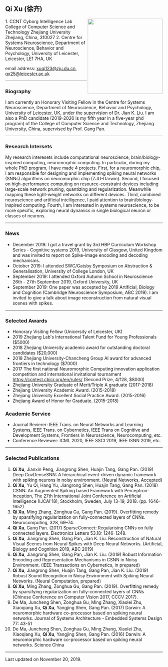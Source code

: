 ## Qi Xu (徐齐) 
<img src='https://i.loli.net/2019/11/20/FmJYA7fDIMtTNpd.jpg' align='right' style=' width:240px;height:300 px'/>  
1. CCNT Cyborg Intelligence Lab  
College of Computer Science and Technology  
Zhejiang University                                    
Zhejiang, China, 310027   
2. Centre for Systems Neuroscience,  
Department of Neuroscience, Behavior and Psychology,  
University of Leicester,   
Leicester, LE1 7HA, UK  

email address: xuqi123@zju.du.cn, qx25@leicester.ac.uk  

---
### Biography
I am currently an Honorary Visiting Fellow in the Centre for Systems Neuroscience, Department of Neuroscience, Behavior and Psychology, University of Leicester, UK, under the supervision of Dr. Jian K. Liu. I am also a PhD candidate (2019-2020 is my fifth year in a five-year phd program) of the College of Computer Science and Technology, Zhejiang University, China, supervised by Prof. Gang Pan.


---

### Research Intersets
My research interesets include computational neuroscience, brain/biology-inspired computing, neuromorphic computing. In particular, during my whole PhD program, I have made 4 projects. First, for a neuromorphic chip, I am responsible for designing and implementing spiking neural networks (SNNs) algorithms on neuromorphic chip (ZJU-Darwin). Second, I focused on high-performance computing on resource-constraint devices including large-scale network pruning, quantizing and regularization. Meanwhile mapping these light-weight networks on different devices. Third, combined neuroscience and artificial intelligence, I paid attention to brain/biology-inspired computing. Fourth, I am interested in systems neuroscience, to be more specific, exploring neural dynamics in single biological neuron or classes of neurons.

---


### News
- December 2019: I got a travel grant by 3rd HBP Curriculum Workshop Series - Cognitive systems 2019, University of Glasgow, United Kingdom and was invited to report on Spike-image encoding and decoding mechanisms.  
- October 2019: I attended SWC/Gatsby Symposium on Abstraction & Generalisation, University of College London, UK  
- September 2019: I attended Oxford Autumn School in Neuroscience 26th - 27th September 2019, Oxford University, UK  
- September 2019: One paper was accepted by 2019 Artificial, Biology and Cognition (Cambridge Neuroscience Symposium, ABC 2019). I am invited to give a talk about image reconstruction from natural visual scenes with spikes. 

---

### Selected Awards
- Honorary Visiting Fellow (Unicersity of Leicester, UK)
- 2019 Zhejiang Lab's International Talent Fund for Young Professionals ($5000)
- 2018 Zhejiang University academic award for outstanding doctoral candidates ($20,000)
- 2018 Zhejiang University-Chancheng Group AI award for advanced frontiers in technology ($7000)
- 2017 The first national Neuromorphic Computing innovation application competition and international invitational tournament https://contest.cbicr.org/en/rules/ (Second Prize, 4/128, $8000) 
-	Zhejiang University Graduate of Merit/Triple A graduate (2017-2018)
-	Zhejiang University Academic Award. (2015-2018)
-	Zhejiang University Excellent Social Practice Award. (2015-2016)
-	Zhejiang Award of Honor for Graduate. (2015-2018)

### Academic Service
- Journal Revierer: IEEE Trans. on Neural Networks and Learning Systems, IEEE Trans. on Cybernetics, IEEE Trans on Cognitive and Development Systems, Frontiers in Neuroscience, Neurocomputing, etc.
- Conference Reviewer: ICML 2020, IEEE SSCI 2019, IEEE ISNN 2019, etc.

---

### Selected Publications
1.	**Qi Xu**, Jianxin Peng, Jiangrong Shen, Huajin Tang, Gang Pan. (2019) Deep CovDenseSNN: A hierarchical event-driven dynamic framework with spiking neurons in noisy environment. (Neural Networks, Accepted)
 2.	**Qi Xu**, Yu Qi, Hang Yu, Jiangrong Shen, Huajin Tang, Gang Pan. (2018) CSNN: An Augmented Spiking based Framework with Perceptron-Inception, The 27th International Joint Conference on Artificial Intelligence (IJCAI'18), Stockholm, Sweden, July 13-19, 2018. (pp. 1646-1652)
 3.	**Qi Xu**, Ming Zhang, Zonghua Gu, Gang Pan. (2019). Overfitting remedy by sparsifying regularization on fully-connected layers of CNNs. Neurocomputing, 328, 69–74.
 4.	**Qi Xu**, Gang Pan. (2017) SparseConnect: Regularising CNNs on fully connected layers. Electronics Letters 53.18: 1246-1248.
 5. **Qi Xu**, Jiangrong Shen, Gang Pan, Jian K. Liu. Reconstruction of Natural Visual Scenes from Neural Spikes with Deep Neural Networks. (Artificial, Biology and Cognition 2019, ABC 2019)
 5.	**Qi Xu**, Jiangrong Shen, Gang Pan, Jian K. Liu. (2019) Robust Information Encoding and Representation Mechanisms in CSNN in Noisy Environment. (IEEE Transactions on Cybernetics, in prepared)
 6.	**Qi Xu**, Jiangrong Shen, Huajin Tang, Gang Pan, Jian K. Liu. (2019) Robust Sound Recognition in Noisy Environment with Spiking Neural Networks. (Neural Computation, prepared)
 7. **Qi Xu**, Ming Zhang, Zonghua Gu, Gang Pan. (2019). Overfitting remedy by sparsifying regularization on fully-connected layers of CNNs (Chinese Conference on Computer Vision 2017, CCCV 2017).
 8.	De Ma, Juncheng Shen, Zonghua Gu, Ming Zhang, Xiaolei Zhu, Xiaoqiang Xu, **Qi Xu**, Yangjing Shen, Gang Pan. (2017) Darwin: A neuromorphic hardware co-processor based on spiking neural networks. Journal of Systems Architecture - Embedded Systems Design 77: 43-51
 9. De Ma, Juncheng Shen, Zonghua Gu, Ming Zhang, Xiaolei Zhu, Xiaoqiang Xu, **Qi Xu**, Yangjing Shen, Gang Pan. (2016) Darwin: A neuromorphic hardware co-processor based on spiking neural networks. Science China  
 
---



Last updated on November 20, 2019.

 

